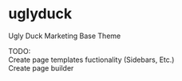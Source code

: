 # uglyduck
Ugly Duck Marketing Base Theme

TODO:\
Create page templates fuctionality (Sidebars, Etc.)\
Create page builder

